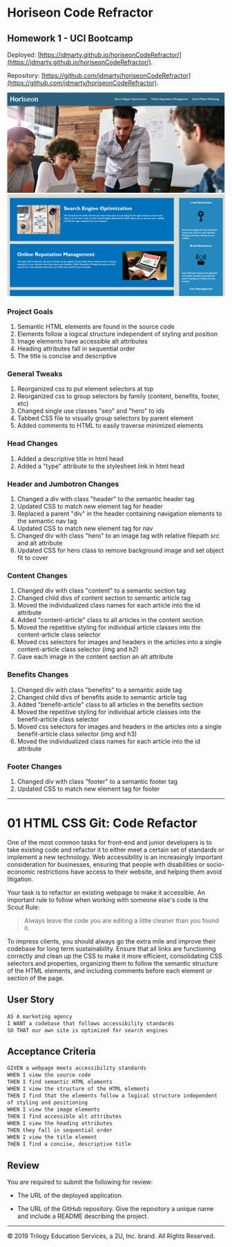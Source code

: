 # Horiseon Code Refractor

## Homework 1 - UCI Bootcamp

Deployed: [https://jdmarty.github.io/horiseonCodeRefractor/](https://jdmarty.github.io/horiseonCodeRefractor/).

Repository: [https://github.com/jdmarty/horiseonCodeRefractor](https://github.com/jdmarty/horiseonCodeRefractor).

![Top half of the Horiseon Website](./assets/images/Screenshot-Top.png)
![Bottom half of the Horiseon Website](./assets/images/Screenshot-Bottom.png)

### Project Goals

1. Semantic HTML elements are found in the source code
2. Elements follow a logical structure independent of styling and position
3. Image elements have accessible alt attributes
4. Heading attributes fall in sequential order
5. The title is concise and descriptive

### General Tweaks

1. Reorganized css to put element selectors at top
2. Reorganized css to group selectors by family (content, benefits, footer, etc)
3. Changed single use classes "seo" and "hero" to ids
4. Tabbed CSS file to visually group selectors by parent element
5. Added comments to HTML to easily traverse minimized elements

### Head Changes

1. Added a descriptive title in html head
2. Added a "type" attribute to the stylesheet link in html head

### Header and Jumbotron Changes

1. Changed a div with class "header" to the semantic header tag
2. Updated CSS to match new element tag for header
3. Replaced a parent "div" in the header containing navigation elements to the semantic nav tag
4. Updated CSS to match new element tag for nav
5. Changed div with class "hero" to an image tag with relative filepath src and alt attribute
6. Updated CSS for hero class to remove background image and set object fit to cover

### Content Changes

1. Changed div with class "content" to a semantic section tag
2. Changed child divs of content section to semantic article tag
3. Moved the individualized class names for each article into the id attribute
4. Added "content-article" class to all articles in the content section
5. Moved the repetitive styling for individual article classes into the content-article class selector
6. Moved css selectors for images and headers in the articles into a single content-article class selector (img and h2)
7. Gave each image in the content section an alt attribute

### Benefits Changes

1. Changed div with class "benefits" to a semantic aside tag
2. Changed child divs of benefits aside to semantic article tag
3. Added "benefit-article" class to all articles in the benefits section
4. Moved the repetitive styling for individual article classes into the benefit-article class selector
5. Moved css selectors for images and headers in the articles into a single benefit-article class selector (img and h3)
6. Moved the individualized class names for each article into the id attribute

### Footer Changes

1. Changed div with class "footer" to a semantic footer tag
2. Updated CSS to match new element tag for footer

---

# 01 HTML CSS Git: Code Refactor

One of the most common tasks for front-end and junior developers is to take existing code and refactor it to either meet a certain set of standards or implement a new technology. Web accessibility is an increasingly important consideration for businesses, ensuring that people with disabilities or socio-economic restrictions have access to their website, and helping them avoid litigation.

Your task is to refactor an existing webpage to make it accessible. An important rule to follow when working with someone else's code is the Scout Rule:

> Always leave the code you are editing a little cleaner than you found it.

To impress clients, you should always go the extra mile and improve their codebase for long term sustainability. Ensure that all links are functioning correctly and clean up the CSS to make it more efficient, consolidating CSS selectors and properties, organizing them to follow the semantic structure of the HTML elements, and including comments before each element or section of the page.

## User Story

```
AS A marketing agency
I WANT a codebase that follows accessibility standards
SO THAT our own site is optimized for search engines
```

## Acceptance Criteria

```
GIVEN a webpage meets accessibility standards
WHEN I view the source code
THEN I find semantic HTML elements
WHEN I view the structure of the HTML elements
THEN I find that the elements follow a logical structure independent of styling and positioning
WHEN I view the image elements
THEN I find accessible alt attributes
WHEN I view the heading attributes
THEN they fall in sequential order
WHEN I view the title element
THEN I find a concise, descriptive title
```

## Review

You are required to submit the following for review:

- The URL of the deployed application.

- The URL of the GitHub repository. Give the repository a unique name and include a README describing the project.

---

© 2019 Trilogy Education Services, a 2U, Inc. brand. All Rights Reserved.
